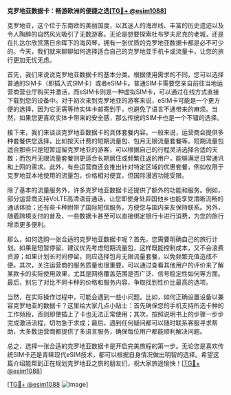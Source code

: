 **克罗地亚数据卡：畅游欧洲的便捷之选[[TG💪+ @esim1088](https://t.me/s/esim1088)]**

克罗地亚，这个位于东南欧的美丽国度，以其迷人的海岸线、丰富的历史遗迹以及令人陶醉的自然风光吸引了无数游客。无论是想要探索杜布罗夫尼克的老城，还是在扎达尔欣赏落日余晖下的海风琴，拥有一张优质的克罗地亚数据卡都是必不可少的。今天，我们就来聊聊如何选择适合自己的克罗地亚手机卡或流量卡，让您的旅行更加无忧无虑。

首先，我们来说说克罗地亚数据卡的基本分类。根据使用需求的不同，您可以选择普通的SIM卡（即插入式SIM卡）或者eSIM卡。普通SIM卡需要您亲自前往当地运营商营业厅购买并激活，而eSIM卡则是一种虚拟SIM卡，可以通过在线方式直接下载到您的设备中。对于初次来到克罗地亚的游客来说，eSIM卡可能是一个更方便的选择，因为它无需等待实体卡邮寄到手，也避免了语言不通带来的麻烦。当然，如果您更喜欢实体卡带来的安全感，那么传统的SIM卡也是一个不错的选择。

接下来，我们来谈谈克罗地亚数据卡的具体套餐内容。一般来说，运营商会提供多种套餐供您选择，比如按天计费的短期流量包、包月无限流量套餐等。短期流量包适合那些只是短暂逗留克罗地亚的游客，可以根据自己的行程灵活选择合适的天数；而包月无限流量套餐则更适合长期居住或频繁往返的用户，能够满足日常通讯和上网的需求。此外，有些运营商还会推出针对特定区域的优惠套餐，例如仅限于克罗地亚本地使用的流量包，价格相对便宜，但国际漫游功能受限。

除了基本的流量服务外，许多克罗地亚数据卡还提供了额外的功能和服务。例如，部分运营商支持VoLTE高清语音通话，让您即使身处异国他乡也能享受清晰流畅的通话体验；还有些卡种附带了国际短信服务，方便您与国内亲友保持联系。另外，随着跨境支付的普及，一些数据卡甚至可以直接绑定银行卡进行消费，为您的旅行增添更多便利。

那么，如何选购一张合适的克罗地亚数据卡呢？首先，您需要明确自己的旅行计划。如果是短暂停留，建议优先考虑短期流量包，这样既能控制成本，又不会浪费资源；如果计划长时间停留，则应选择包月无限流量套餐，以免频繁充值造成不便。其次，关注运营商的服务质量也很重要。可以通过查看其他用户的评价来了解某款卡的实际使用效果，尤其是网络覆盖范围是否广泛、信号稳定性如何等方面。最后，别忘了对比不同卡种的价格和服务内容，争取找到性价比最高的选项。

当然，在实际操作过程中，可能会遇到一些小问题。比如，如何正确设置设备以兼容克罗地亚的数据卡？这里给大家几点小贴士：首先确保您的手机支持所选卡种的工作频段，否则即使插上了卡也无法正常使用；其次，按照说明书上的步骤一步步完成激活流程，切勿急于求成；最后，遇到任何疑问都可以随时联系客服寻求帮助，大多数运营商都提供了多语言服务，确保每位用户都能顺利解决问题。

总之，选择一张合适的克罗地亚数据卡是开启完美旅程的第一步。无论您是喜欢传统SIM卡还是青睐现代eSIM技术，都可以根据自身情况做出明智的选择。希望这篇介绍能帮到正在规划克罗地亚之旅的朋友们，祝大家旅途愉快！[[TG💪+ @esim1088](https://t.me/s/esim1088)]

[[TG💪+ @esim1088](https://t.me/s/esim1088) ![Image](https://i.postimg.cc/4NQfJmqS/Snipaste-2025-05-13-00-14-12.png)]
